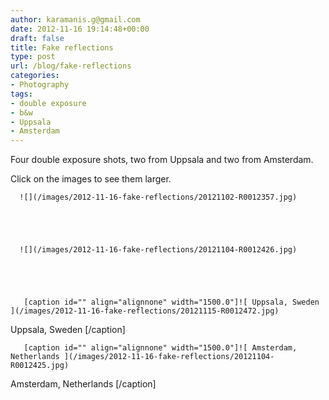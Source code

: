 ```yaml
---
author: karamanis.g@gmail.com
date: 2012-11-16 19:14:48+00:00
draft: false
title: Fake reflections
type: post
url: /blog/fake-reflections
categories:
- Photography
tags:
- double exposure
- b&w
- Uppsala
- Amsterdam
---
```


Four double exposure shots, two from Uppsala and two from Amsterdam.

Click on the images to see them larger.


  
      ![](/images/2012-11-16-fake-reflections/20121102-R0012357.jpg)

  


  
      ![](/images/2012-11-16-fake-reflections/20121104-R0012426.jpg)

  


  
       [caption id="" align="alignnone" width="1500.0"]![ Uppsala, Sweden ](/images/2012-11-16-fake-reflections/20121115-R0012472.jpg)
 Uppsala, Sweden [/caption] 
  


  
       [caption id="" align="alignnone" width="1500.0"]![ Amsterdam, Netherlands ](/images/2012-11-16-fake-reflections/20121104-R0012425.jpg)
 Amsterdam, Netherlands [/caption]

